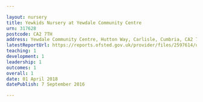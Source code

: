 ```yaml
---

layout: nursery
title: Yewkids Nursery at Yewdale Community Centre
urn: 317628
postcode: CA2 7TH
address: Yewdale Community Centre, Hutton Way, Carlisle, Cumbria, CA2 7TH
latestReportUrl: https://reports.ofsted.gov.uk/provider/files/2597614/urn/317628.pdf
teaching: 1
development: 1
leadership: 1
outcomes: 1
overall: 1
date: 01 April 2018 
datePublish: 7 September 2016

---
```

